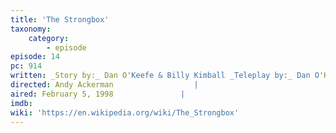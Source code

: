 ```yaml
---
title: 'The Strongbox'
taxonomy:
    category:
        - episode
episode: 14
pc: 914         
written: _Story by:_ Dan O'Keefe & Billy Kimball _Teleplay by:_ Dan O'Keefe |
directed: Andy Ackerman                  |
aired: February 5, 1998               |
imdb:
wiki: 'https://en.wikipedia.org/wiki/The_Strongbox'
---
```

